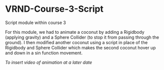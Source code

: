 # VRND-Course-3-Script
Script module within course 3

For this module, we had to animate a coconut by adding a Rigidbody (applying gravity) and a Sphere Collider 
(to stop it from passing through the ground). I then modified another coconut using a script in place of the 
Rigidbody and Sphere Collider which makes the second coconut hover up and down in a sin function movement. 

*To insert video of animation at a later date*
